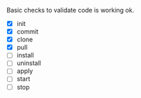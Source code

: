 Basic checks to validate code is working ok.

- [x] init
- [x] commit
- [x] clone
- [x] pull
- [ ] install
- [ ] uninstall
- [ ] apply
- [ ] start
- [ ] stop
